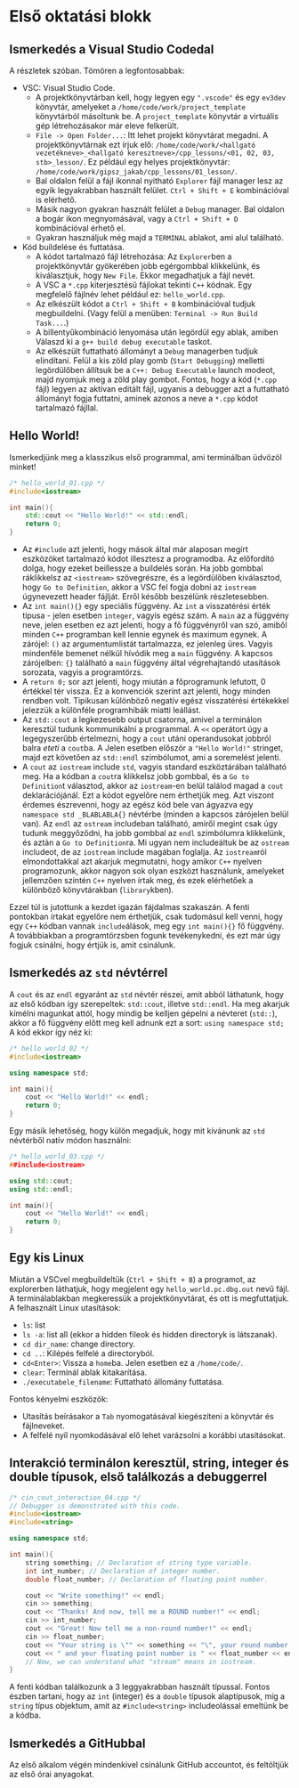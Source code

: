 # Első oktatási blokk

## Ismerkedés a Visual Studio Codedal

A részletek szóban. Tömören a legfontosabbak:

- VSC: Visual Studio Code.
    - A projektkönyvtárban kell, hogy legyen egy `".vscode"` és egy `ev3dev` könyvtár, amelyeket a `/home/code/work/project_template` könyvtárból másoltunk be. A `project_template` könyvtár a virtuális gép létrehozásakor már eleve felkerült.
    - `File -> Open Folder...`: Itt lehet projekt könyvtárat megadni. A projektkönyvtárnak ezt írjuk elő: `/home/code/work/<hallgató vezetékneve>_<hallgató keresztneve>/cpp_lessons/<01, 02, 03, stb>_lesson/`. Ez például egy helyes projektkönyvtár: `/home/code/work/gipsz_jakab/cpp_lessons/01_lesson/`.
    - Bal oldalon felül a fájl ikonnal nyitható `Explorer` fájl manager lesz az egyik legyakrabban használt felület. `Ctrl + Shift + E` kombinációval is elérhető.
    - Másik nagyon gyakran használt felület a `Debug` manager. Bal oldalon a bogár ikon megnyomásával, vagy a `Ctrl + Shift + D` kombinációval érhető el.
    - Gyakran használjuk még majd a `TERMINAL` ablakot, ami alul található.
- Kód buildelése és futtatása.
    - A kódot tartalmazó fájl létrehozása: Az `Explorer`ben a projektkönyvtár gyökerében jobb egérgombbal klikkelünk, és kiválasztjuk, hogy `New File`. Ekkor megadhatjuk a fájl nevét.
    - A VSC a `*.cpp` kiterjesztésű fájlokat tekinti `C++` kódnak. Egy megfelelő fájlnév lehet például ez: `hello_world.cpp`.
    - Az elkészült kódot a `Ctrl + Shift + B` kombinációval tudjuk megbuildelni. (Vagy felül a menüben: `Terminal -> Run Build Task...`.)
    - A billentyűkombináció lenyomása után legördül egy ablak, amiben Válaszd ki a `g++ build debug executable` taskot.
    - Az elkészült futtatható állományt a `Debug` managerben tudjuk elindítani. Felül a kis zöld play gomb (`Start Debugging`)  melletti legördülőben állítsuk be a `C++: Debug Executable` launch modeot, majd nyomjuk meg a zöld play gombot. Fontos, hogy a kód (`*.cpp` fájl) legyen az aktívan editált fájl, ugyanis a debugger azt a futtatható állományt fogja futtatni, aminek azonos a neve a `*.cpp` kódot tartalmazó fájllal.


## Hello World!

Ismerkedjünk meg a klasszikus első programmal, ami terminálban üdvözöl minket!

```c++
/* hello_world_01.cpp */
#include<iostream>

int main(){
    std::cout << "Hello World!" << std::endl;
    return 0;
}
```

- Az `#include` azt jelenti, hogy mások által már alaposan megírt eszközöket tartalmazó kódot illesztesz a programodba. Az előfordító dolga, hogy ezeket beillessze a buildelés során. Ha jobb gombbal ráklikkelsz az `<iostream>` szövegrészre, és a legördülőben kiválasztod, hogy `Go to Definition`, akkor a VSC fel fogja dobni az `iostream` úgynevezett header fájlját. Erről később beszélünk részletesebben.
- Az `int main(){}` egy speciális függvény. Az `int` a visszatérési érték típusa - jelen esetben `integer`, vagyis egész szám. A `main` az a függvény neve, jelen esetben ez azt jelenti, hogy a fő függvényről van szó, amiből minden `C++` programban kell lennie egynek és maximum egynek. A zárójel: `()` az argumentumlistát tartalmazza, ez jelenleg üres. Vagyis mindenféle bemenet nélkül hívódik meg a `main` függvény. A kapcsos zárójelben: `{}` található a `main` függvény által végrehajtandó utasítások sorozata, vagyis a programtörzs.
- A `return 0;` sor azt jelenti, hogy miután a főprogramunk lefutott, 0 értékkel tér vissza. Ez a konvenciók szerint azt jelenti, hogy minden rendben volt. Tipikusan különböző negatív egész visszatérési értékekkel jelezzük a különféle programhibák miatti leállást.
- Az `std::cout` a legkezesebb output csatorna, amivel a terminálon keresztül tudunk kommunikálni a programmal. A `<<` operátort úgy a legegyszerűbb értelmezni, hogy a `cout` utáni operandusokat jobbról balra *eteti* a `cout`ba. A Jelen esetben először a `"Hello World!"` stringet, majd ezt követően az `std::endl` szimbólumot, ami a soremelést jelenti.
- A `cout` az `iostream` include `std`, vagyis standard eszköztárában található meg. Ha a kódban a `cout`ra klikkelsz jobb gombbal, és a `Go to Definition`t választod, akkor az `iostream`-en belül találod magad a `cout` deklarációjánál. Ezt a kódot egyelőre nem érthetjük meg. Azt viszont érdemes észrevenni, hogy az egész kód bele van ágyazva egy `namespace std _BLABLABLA{}` névtérbe (minden a kapcsos zárójelen belül van). Az `endl` az `ostream` includeban található, amiről megint csak úgy tudunk meggyőződni, ha jobb gombbal az `endl` szimbólumra klikkelünk, és aztán a `Go to Definition`ra. Mi ugyan nem includeáltuk be az `ostream` includeot, de az `iostream` include magában foglalja. Az `iostream`ról elmondottakkal azt akarjuk megmutatni, hogy amikor `C++` nyelven programozunk, akkor nagyon sok olyan eszközt használunk, amelyeket jellemzően szintén `C++` nyelven írtak meg, és ezek elérhetőek a különböző könyvtárakban (`library`kben).

Ezzel túl is jutottunk a kezdet igazán fájdalmas szakaszán. A fenti pontokban írtakat egyelőre nem érthetjük, csak tudomásul kell venni, hogy egy `C++` kódban vannak `include`álások, meg egy `int main(){}` fő függvény. A továbbiakban a programtörzsben fogunk tevékenykedni, és ezt már úgy fogjuk csinálni, hogy értjük is, amit csinálunk.

## Ismerkedés az `std` névtérrel

A `cout` és az `endl` egyaránt az `std` névtér részei, amit abból láthatunk, hogy az első kódban így szerepeltek: `std::cout`, illetve `std::endl`. Ha meg akarjuk kímélni magunkat attól, hogy mindig be kelljen gépelni a névteret (`std::`), akkor a fő függvény előtt meg kell adnunk ezt a sort: `using namespace std;` A kód ekkor így néz ki:

```c++
/* hello_world_02 */
#include<iostream>

using namespace std;

int main(){
    cout << "Hello World!" << endl;
    return 0;
}
```

Egy másik lehetőség, hogy külön megadjuk, hogy mit kívánunk az `std` névtérből natív módon használni:

```c++
/* hello_world_03.cpp */
##include<iostream>

using std::cout;
using std::endl;

int main(){
    cout << "Hello World!" << endl;
    return 0;
}
```

## Egy kis Linux

Miután a VSCvel megbuildeltük (`Ctrl + Shift + B`) a programot, az explorerben láthatjuk, hogy megjelent egy `hello_world.pc.dbg.out` nevű fájl. A terminálablakban megkeressük a projektkönyvtárat, és ott is megfuttatjuk. A felhasznált Linux utasítások:

- `ls`: list
- `ls -a`: list all (ekkor a hidden fileok és hidden directoryk is látszanak).
- `cd dir_name`: change directory.
- `cd ..`: Kilépés felfelé a directoryból.
- `cd<Enter>`: Vissza a `home`ba. Jelen esetben ez a `/home/code/`.
- `clear`: Terminál ablak kitakarítása.
- `./executabele_filename`: Futtatható állomány futtatása.

Fontos kényelmi eszközök:

- Utasítás beírásakor a `Tab` nyomogatásával kiegészíteni a könyvtár és fájlneveket.
- A felfelé nyíl nyomkodásával elő lehet varázsolni a korábbi utasításokat.

## Interakció terminálon keresztül, string, integer és double típusok, első találkozás a debuggerrel

```c++
/* cin_cout_interaction_04.cpp */
// Debugger is demonstrated with this code.
#include<iostream>
#include<string>

using namespace std;

int main(){
    string something; // Declaration of string type variable.
    int int_number; // Declaration of integer number.
    double float_number; // Declaration of floating point number.

    cout << "Write something!" << endl;
    cin >> something;
    cout << "Thanks! And now, tell me a ROUND number!" << endl;
    cin >> int_number;
    cout << "Great! Now tell me a non-round number!" << endl;
    cin >> float_number; 
    cout << "Your string is \"" << something << "\", your round number is " << int_number;
    cout << " and your floating point number is " << float_number << endl;
    // Now, we can understand what "stream" means in iostream.
}
```

A fenti kódban találkozunk a 3 leggyakrabban használt típussal. Fontos észben tartani, hogy az `int` (integer) és a `double` típusok alaptípusok, míg a `string` típus objektum, amit az `#include<string>` includeolással emeltünk be a kódba.

## Ismerkedés a GitHubbal

Az első alkalom végén mindenkivel csinálunk GitHub accountot, és feltöltjük az első órai anyagokat.